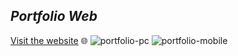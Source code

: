 ## ***Portfolio Web*** 
[Visit the website](https://cawtoz.github.io/portfolio/) 🌐
![portfolio-pc](https://github.com/user-attachments/assets/d6dfb686-4e7f-4dd1-8ad8-a254b579ffe8)
![portfolio-mobile](https://github.com/user-attachments/assets/69e124c0-0312-4352-b540-42bb9828d009)

